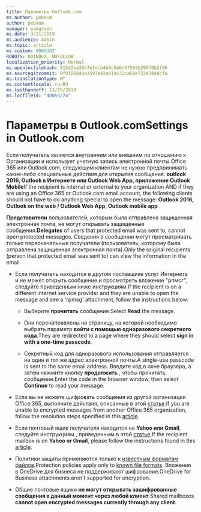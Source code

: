 ```yaml
---
title: Параметры Outlook.com
ms.author: pebaum
author: pebaum
manager: pamgreen
ms.date: 3/21/2019
ms.audience: Admin
ms.topic: article
ms.custom: 9000302
ROBOTS: NOINDEX, NOFOLLOW
localization_priority: Normal
ms.openlocfilehash: 915d2ea36b7e1dcb4b9c5b6c57559b295f0b2f06
ms.sourcegitcommit: 0f0186044a3597e42ad14c32ca58e7224344dcfa
ms.translationtype: MT
ms.contentlocale: ru-RU
ms.lasthandoff: 12/15/2019
ms.locfileid: "40053274"
---
```

# <a name="settings-in-outlookcom"></a><span data-ttu-id="bde52-102">Параметры в Outlook.com</span><span class="sxs-lookup"><span data-stu-id="bde52-102">Settings in Outlook.com</span></span>

<span data-ttu-id="bde52-103">Если получатель является внутренним или внешним по отношению к Организации и использует учетную запись электронной почты Office 365 или Outlook.com, следующим клиентам не нужно предпринимать какие-либо специальные действия для открытия сообщения: **outlook 2016, Outlook в Интернете или Outlook Web App, приложение Outlook Mobile**</span><span class="sxs-lookup"><span data-stu-id="bde52-103">If the recipient is internal or external to your organization AND if they are using an Office 365 or Outlook.com email account, the following clients should not have to do anything special to open the message: **Outlook 2016, Outlook on the web / Outlook Web App, Outlook mobile app**</span></span>

<span data-ttu-id="bde52-104">**Представители** пользователей, которым была отправлена защищенная электронная почта, не могут открывать защищенные сообщения.</span><span class="sxs-lookup"><span data-stu-id="bde52-104">**Delegates** of users that protected email was sent to, cannot open protected messages.</span></span> <span data-ttu-id="bde52-105">Сведения в сообщении могут просматривать только первоначальные получатели (пользователь, которому была отправлена защищенная электронная почта).</span><span class="sxs-lookup"><span data-stu-id="bde52-105">Only the original recipients (person that protected email was sent to) can view the information in the email.</span></span>

- <span data-ttu-id="bde52-106">Если получатель находится в другом поставщике услуг Интернета и&nbsp;не может открыть сообщение и просмотреть вложение "рпмсг", следуйте приведенным ниже инструкциям.</span><span class="sxs-lookup"><span data-stu-id="bde52-106">If the recipient is on a different internet service provider and they are&nbsp;unable to open the message and see a 'rpmsg' attachment, follow the instructions below:</span></span>
    
    - <span data-ttu-id="bde52-107">Выберите **прочитать** сообщение.</span><span class="sxs-lookup"><span data-stu-id="bde52-107">Select **Read** the message.</span></span>
    
    - <span data-ttu-id="bde52-108">Они перенаправлены на страницу, на которой необходимо выбрать параметр **войти с помощью одноразового секретного кода**.</span><span class="sxs-lookup"><span data-stu-id="bde52-108">They are redirected to a page where they should select **sign in with a one-time passcode**.</span></span>
    
    - <span data-ttu-id="bde52-109">Секретный код для одноразового использования отправляется на один и тот же адрес электронной почты.</span><span class="sxs-lookup"><span data-stu-id="bde52-109">A single-use passcode is sent to the same email address.</span></span> <span data-ttu-id="bde52-110">Введите код в окне браузера, а затем нажмите кнопку **продолжить** , чтобы прочитать сообщение.</span><span class="sxs-lookup"><span data-stu-id="bde52-110">Enter the code in the browser window, then select **Continue** to read your message.</span></span>

- <span data-ttu-id="bde52-111">Если вы не можете шифровать сообщения из другой организации Office 365, выполните действия, описанные в этой [статье](https://support.office.com/article/known-issues-opening-irm-protected-emails-sent-from-users-in-other-office-365-organizations-0dec0593-a05d-4aa2-8445-9311ebab3164).</span><span class="sxs-lookup"><span data-stu-id="bde52-111">If you are unable to encrypted messages from another Office 365 organization, follow the resolution steps specified in this [article](https://support.office.com/article/known-issues-opening-irm-protected-emails-sent-from-users-in-other-office-365-organizations-0dec0593-a05d-4aa2-8445-9311ebab3164).</span></span>

- <span data-ttu-id="bde52-112">Если почтовый ящик получателя находится на **Yahoo или Gmail**, следуйте инструкциям</span> , приведенным в этой [статье](https://support.office.com/article/how-do-i-open-a-protected-message-1157a286-8ecc-4b1e-ac43-2a608fbf3098).</span><span class="sxs-lookup"><span data-stu-id="bde52-112">If the recipient mailbox is on **Yahoo or Gmail**, please follow the instructions</span> found in this [article](https://support.office.com/article/how-do-i-open-a-protected-message-1157a286-8ecc-4b1e-ac43-2a608fbf3098).</span></span>

- <span data-ttu-id="bde52-113">Политики защиты применяются только к [известным форматам файлов](https://docs.microsoft.com/azure/information-protection/rms-client/client-admin-guide-file-types).</span><span class="sxs-lookup"><span data-stu-id="bde52-113">Protection policies apply only to [known file formats](https://docs.microsoft.com/azure/information-protection/rms-client/client-admin-guide-file-types).</span></span> <span data-ttu-id="bde52-114">Вложения в OneDrive для бизнеса не поддерживают шифрование.</span><span class="sxs-lookup"><span data-stu-id="bde52-114">OneDrive for Business attachments aren't supported for encryption.</span></span>

- <span data-ttu-id="bde52-115">Общие почтовые ящики **не могут открывать зашифрованные сообщения в данный момент через любой клиент**.</span><span class="sxs-lookup"><span data-stu-id="bde52-115">Shared mailboxes **cannot open encrypted messages currently through any client**.</span></span> 
